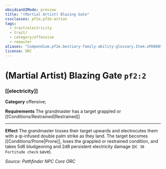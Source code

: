 ```yaml
---
obsidianUIMode: preview
title: "(Martial Artist) Blazing Gate"
cssclasses: pf2e,pf2e-action
tags:
  - trait/electricity
  - trait/
  - category/offensive
  - remaster
aliases: "Compendium.pf2e.bestiary-family-ability-glossary.Item.oPD06BSNbKA34Zoy"
license: ORC
---
```

# (Martial Artist) Blazing Gate `pf2:2`

### [[electricity]]

**Category** offensive; 




**Requirements** The grandmaster has a target grappled or [[Conditions/Restrained|Restrained]]

* * *

**Effect** The grandmaster tosses their target upwards and electrocutes them with a qi-infused double palm strike as they land. The target becomes [[Conditions/Prone|Prone]], loses the grappled or restrained condition, and takes 5d6 bludgeoning and 2d8 persistent electricity damage (`DC 38 Fortitude check` save).

*Source: Pathfinder NPC Core*
*ORC*
